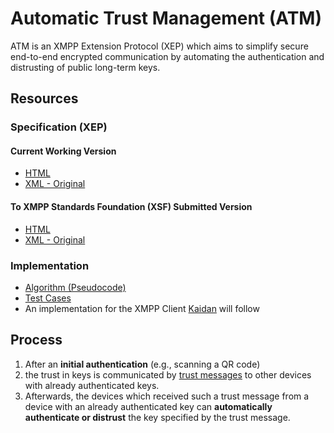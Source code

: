 # Automatic Trust Management (ATM)

ATM is an XMPP Extension Protocol (XEP) which aims to simplify secure end-to-end encrypted communication by automating the authentication and distrusting of public long-term keys.

## Resources

### Specification (XEP)

#### Current Working Version

* [HTML](https://olomono.github.io/xeps/build/xep-xxxx-automatic-trust-management.html)
* [XML - Original](https://github.com/olomono/xeps/tree/automatic-trust-management)

#### To XMPP Standards Foundation (XSF) Submitted Version

* [HTML](https://xmpp.org/extensions/xep-0450.html)
* [XML - Original](https://github.com/xsf/xeps/blob/master/xep-0450.xml)

### Implementation

* [Algorithm (Pseudocode)](algorithm.md)
* [Test Cases](test-cases.md)
* An implementation for the XMPP Client [Kaidan](https://invent.kde.org/network/kaidan) will follow

## Process

1. After an **initial authentication** (e.g., scanning a QR code)
1. the trust in keys is communicated by [trust messages](https://xmpp.org/extensions/xep-0434.html) to other devices with already authenticated keys.
1. Afterwards, the devices which received such a trust message from a device with an already authenticated key can **automatically authenticate or distrust** the key specified by the trust message.
